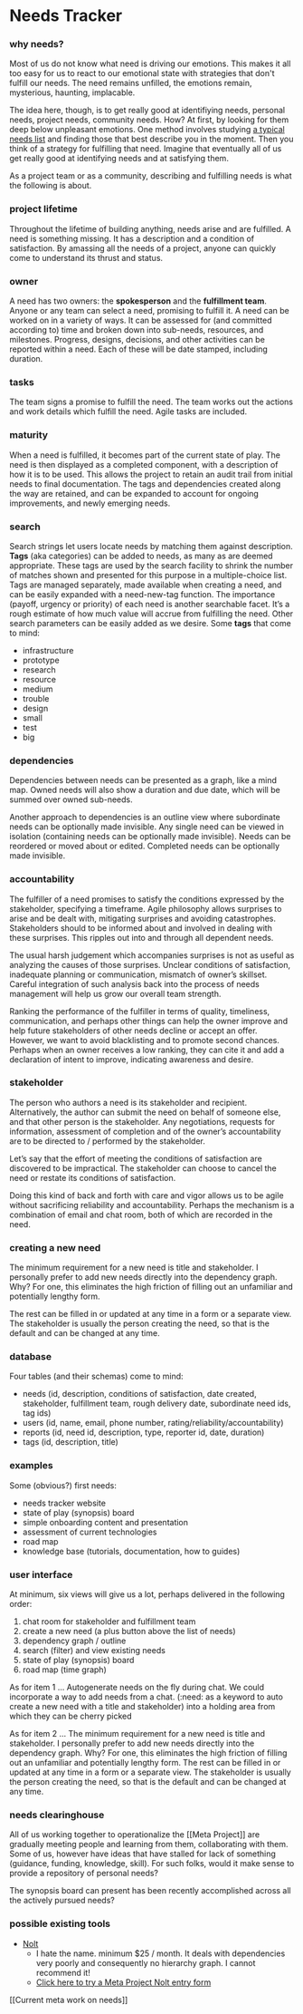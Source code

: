 # Needs Tracker
### why needs?

Most of us do not know what need is driving our emotions. This makes it all too easy for us to react to our emotional state with strategies that don't fulfill our needs. The need remains unfilled, the emotions remain, mysterious, haunting, implacable.

The idea here, though, is to get really good at identifiying needs, personal needs, project needs, community needs. How? At first, by looking for them deep below unpleasant emotions. One method involves studying [a typical needs list](https://www.cnvc.org/training/resource/needs-inventory) and finding those that best describe you in the moment. Then you think of a strategy for fulfilling that need. Imagine that eventually all of us get really good at identifying needs and at satisfying them.

As a project team or as a community, describing and fulfilling needs is what the following is about.

### project lifetime

Throughout the lifetime of building anything, needs arise and are fulfilled. A need is something missing. It has a description and a condition of satisfaction. By amassing all the needs of a project, anyone can quickly come to understand its thrust and status.

### owner

A need has two owners: the **spokesperson** and the **fulfillment team**. Anyone or any team can select a need, promising to fulfill it. A need can be worked on in a variety of ways. It can be assessed for (and committed according to) time and broken down into sub-needs, resources, and milestones. Progress, designs, decisions, and other activities can be reported within a need. Each of these will be date stamped, including duration.  

### tasks

The team signs a promise to fulfill the need. The team works out the actions and work details which fulfill the need. Agile tasks are included.

### maturity

When a need is fulfilled, it becomes part of the current state of play. The need is then displayed as a completed component, with a description of how it is to be used. This allows the project to retain an audit trail from initial needs to final documentation. The tags and dependencies created along the way are retained, and can be expanded to account for ongoing improvements, and newly emerging needs.  

### search

Search strings let users locate needs by matching them against description. **Tags** (aka categories) can be added to needs, as many as are deemed appropriate. These tags are used by the search facility to shrink the number of matches shown and presented for this purpose in a multiple-choice list. Tags are managed separately, made available when creating a need, and can be easily expanded with a need-new-tag function. The importance (payoff, urgency or priority) of each need is another searchable facet. It’s a rough estimate of how much value will accrue from fulfilling the need. Other search parameters can be easily added as we desire. Some **tags** that come to mind:  

- infrastructure
- prototype
- research
- resource
- medium
- trouble
- design
- small
- test
- big  

### dependencies

Dependencies between needs can be presented as a graph, like a mind map. Owned needs will also show a duration and due date, which will be summed over owned sub-needs.

Another approach to dependencies is an outline view where subordinate needs can be optionally made invisible. Any single need can be viewed in isolation (containing needs can be optionally made invisible). Needs can be reordered or moved about or edited. Completed needs can be optionally made invisible.

### accountability

The fulfiller of a need promises to satisfy the conditions expressed by the stakeholder, specifying a timeframe. Agile philosophy allows surprises to arise and be dealt with, mitigating surprises and avoiding catastrophes. Stakeholders should to be informed about and involved in dealing with these surprises. This ripples out into and through all dependent needs.  

The usual harsh judgement which accompanies surprises is not as useful as analyzing the causes of those surprises. Unclear conditions of satisfaction, inadequate planning or communication, mismatch of owner’s skillset. Careful integration of such analysis back into the process of needs management will help us grow our overall team strength.  

Ranking the performance of the fulfiller in terms of quality, timeliness, communication, and perhaps other things can help the owner improve and help future stakeholders of other needs decline or accept an offer. However, we want to avoid blacklisting and to promote second chances. Perhaps when an owner receives a low ranking, they can cite it and add a declaration of intent to improve, indicating awareness and desire.

### stakeholder

The person who authors a need is its stakeholder and recipient. Alternatively, the author can submit the need on behalf of someone else, and that other person is the stakeholder. Any negotiations, requests for information, assessment of completion and of the owner’s accountability are to be directed to / performed by the stakeholder.

Let’s say that the effort of meeting the conditions of satisfaction are discovered to be impractical. The stakeholder can choose to cancel the need or restate its conditions of satisfaction.

Doing this kind of back and forth with care and vigor allows us to be agile without sacrificing reliability and accountability. Perhaps the mechanism is a combination of email and chat room, both of which are recorded in the need.

### creating a new need

The minimum requirement for a new need is title and stakeholder. I personally prefer to add new needs directly into the dependency graph. Why? For one, this eliminates the high friction of filling out an unfamiliar and potentially lengthy form.

The rest can be filled in or updated at any time in a form or a separate view. The stakeholder is usually the person creating the need, so that is the default and can be changed at any time.

### database

Four tables (and their schemas) come to mind:

- needs (id, description, conditions of satisfaction, date created, stakeholder, fulfillment team, rough delivery date, subordinate need ids, tag ids)
- users (id, name, email, phone number, rating/reliability/accountability)
- reports (id, need id, description, type, reporter id, date, duration)
- tags (id, description, title)    

### examples

Some (obvious?) first needs:  

- needs tracker website
- state of play (synopsis) board
- simple onboarding content and presentation
- assessment of current technologies
- road map
- knowledge base (tutorials, documentation, how to guides)

### user interface

At minimum, six views will give us a lot, perhaps delivered in the following order:

1. chat room for stakeholder and fulfillment team
2. create a new need (a plus button above the list of needs)
3. dependency graph / outline
4. search (filter) and view existing needs
5. state of play (synopsis) board
6. road map (time graph)

As for item 1 ... Autogenerate needs on the fly during chat. We could incorporate a way to add needs from a chat. (:need: as a keyword to auto create a new need with a title and stakeholder) into a holding area from which they can be cherry picked

As for item 2 ... The minimum requirement for a new need is title and stakeholder. I personally prefer to add new needs directly into the dependency graph. Why? For one, this eliminates the high friction of filling out an unfamiliar and potentially lengthy form. The rest can be filled in or updated at any time in a form or a separate view. The stakeholder is usually the person creating the need, so that is the default and can be changed at any time.

### needs clearinghouse

All of us working together to operationalize the [[Meta Project]] are gradually meeting people and learning from them, collaborating with them. Some of us, however have ideas that have stalled for lack of something (guidance, funding, knowledge, skill). For such folks, would it make sense to provide a repository of personal needs?

The synopsis board can present has been recently accomplished across all the actively pursued needs?

### possible existing tools

- [Nolt](https://nolt.io/) 
	- I hate the name. minimum $25 / month. It deals with dependencies very poorly and consequently no hierarchy graph. I cannot recommend it!
	- <a data-nolt="button" href="https://meta-project.nolt.io">Click here to try a Meta Project Nolt entry form</a><script async src="https://cdn.nolt.io/widgets.js"></script>

[[Current meta work on needs]]  

